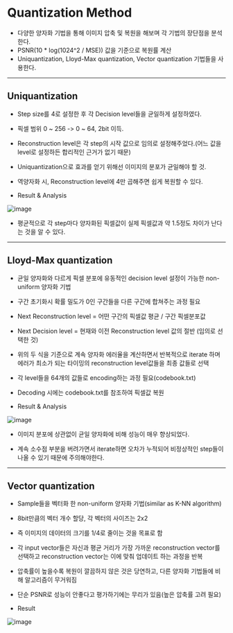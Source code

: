 # Quantization Method
* 다양한 양자화 기법을 통해 이미지 압축 및 복원을 해보며 각 기법의 장단점을 분석한다.
* PSNR(10 * log(1024^2 / MSE)) 값을 기준으로 복원률 계산
* Uniquantization, Lloyd-Max quantization, Vector quantization 기법들을 사용한다. 


---

## Uniquantization

* Step size를 4로 설정한 후 각 Decision level들을 균일하게 설정하였다. 

* 픽셀 범위 0 ~ 256 -> 0 ~ 64, 2bit 이득.

* Reconstruction level은 각 step의 시작 값으로 임의로 설정해주었다.(어느 값을 level로 설정하든 합리적인 근거가 없기 때문)

*  Uniquantization으로 효과를 얻기 위해선 이미지의 분포가 균일해야 할 것.

* 역양자화 시, Reconstruction level에 4만 곱해주면 쉽게 복원할 수 있다.

* Result & Analysis

![image](https://user-images.githubusercontent.com/67624104/118350132-19efdc00-b590-11eb-862d-91c1aa1daa74.png)



* 평균적으로 각 step마다 양자화된 픽셀값이 실제 픽셀값과 약 1.5정도 차이가 난다는 것을 알 수 있다.

---

## Lloyd-Max quantization

* 균일 양자화와 다르게 픽셀 분포에 유동적인 decision level 설정이 가능한 non-uniform 양자화 기법

* 구간 초기화시 확률 밀도가 0인 구간들을 다른 구간에 합쳐주는 과정 필요

* Next Reconstruction level = 어떤 구간의 픽셀값 평균 / 구간 픽셀분포값

* Next Decision level = 현재와 이전 Reconstruction level 값의 절반 (임의로 선택한 것)

* 위의 두 식을 기준으로 계속 양자화 에러율을 계산하면서 반복적으로 iterate 하며 에러가 최소가 되는 타이밍의 reconstruction level값들을 최종 값들로 선택

* 각 level들을 64개의 값들로 encoding하는 과정 필요(codebook.txt)

* Decoding 시에는 codebook.txt를 참조하여 픽셀값 복원

* Result & Analysis


![image](https://user-images.githubusercontent.com/67624104/118350645-e498bd80-b592-11eb-90a9-098499690442.png)

* 이미지 분포에 상관없이 균일 양자화에 비해 성능이 매우 향상되었다.

* 계속 소수점 부분을 버려가면서 iterate하면 오차가 누적되어 비정상적인 step들이 나올 수 있기 때문에 주의해야한다.


---


## Vector quantization

* Sample들을 벡터화 한 non-uniform 양자화 기법(similar as K-NN algorithm)

* 8bit만큼의 벡터 개수 할당, 각 벡터의 사이즈는 2x2

* 즉 이미지의 데이터의 크기를 1/4로 줄이는 것을 목표로 함

* 각 input vector들은 자신과 평균 거리가 가장 가까운 reconstruction vector를 선택하고 reconstruction vector는 이에 맞춰 업데이트 하는 과정을 반복

* 압축률이 높을수록 복원이 깔끔하지 않은 것은 당연하고, 다른 양자화 기법들에 비해 알고리즘이 무거워짐

* 단순 PSNR로 성능이 안좋다고 평가하기에는 무리가 있음(높은 압축률 고려 필요)

* Result

![image](https://user-images.githubusercontent.com/67624104/118351285-09426480-b596-11eb-81e2-b1273d420c1f.png)






